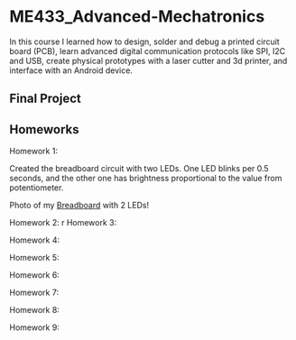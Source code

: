 # ME433_Advanced-Mechatronics

In this course I learned how to design, solder and debug a printed circuit board (PCB), learn advanced digital communication protocols like SPI, I2C and USB, create physical prototypes with a laser cutter and 3d printer, and interface with an Android device.

## Final Project

## Homeworks

Homework 1:

  Created the breadboard circuit with two LEDs.
  One LED blinks per 0.5 seconds, and the other one has brightness proportional to the value from potentiometer.

  Photo of my [Breadboard](https://github.com/jongwoo-Lee/ME433_Advanced-Mechatronics/blob/master/HW1/IMG_2373.jpg) with 2 LEDs!

Homework 2:
r
Homework 3:

Homework 4:

Homework 5:

Homework 6:

Homework 7:

Homework 8:

Homework 9:
